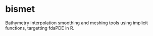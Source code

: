 # bismet

Bathymetry interpolation smoothing and meshing tools using implicit functions, targetting fdaPDE in R.
